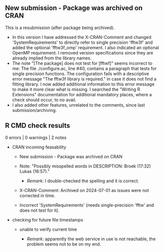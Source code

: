 ## New submission - Package was archived on CRAN

This is a resubmission (after package being archived).

-   In this version I have addressed the X-CRAN-Comment and changed 'SystemRequirements' to directly refer to single precision 'fftw3f' and added the optional 'fftw3f_omp' requirement. I also indicated an optional OpenMP requirement. I removed version specifications since they are already implied from the library names.
-   The note "[The package] does not test for [fftwf]" seems incorrect to me: The file ./configure.ac, line #40, contains a paragraph that tests for single precision functions. The configuration fails with a descriptive error message "The fftw3f library is required." in case it does not find a fitting library. I now added additional information to this error message to make it more clear what is missing. I searched the "Writing R Extensions" documentation for additional mandatory places, where a check should occur, to no avail.
-   I also added other features, unrelated to the comments, since last submission/archiving.

## R CMD check results

0 errors \| 0 warnings \| 2 notes

-   CRAN incoming feasability

    -   New submission - Package was archived on CRAN

    -   Note: "Possibly misspelled words in DESCRIPTION: Broek (17:32) Lukas (16:57)."

        -   *Remark*: I double-checked the spelling and it is correct.

    -   X-CRAN-Comment: Archived on 2024-07-01 as issues were not corrected in time.

    -   Incorrect 'SystemRequirements' (needs single-precision 'fftw' and does not test for it).

-   checking for future file timestamps

    -   unable to verify current time

        -   *Remark*: apparently the web service in use is not reachable, the problem seems not to be on my end.
